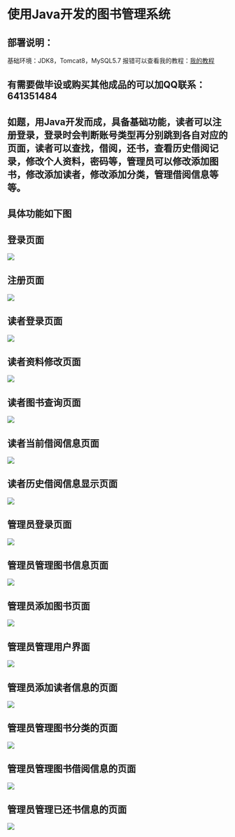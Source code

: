 # 使用Java开发的图书管理系统
## 部署说明：
基础环境：JDK8，Tomcat8，MySQL5.7
报错可以查看我的教程：[我的教程](https://github.com/rainweb521/My-tutorial)
## 有需要做毕设或购买其他成品的可以加QQ联系：641351484

## 如题，用Java开发而成，具备基础功能，读者可以注册登录，登录时会判断账号类型再分别跳到各自对应的页面，读者可以查找，借阅，还书，查看历史借阅记录，修改个人资料，密码等，管理员可以修改添加图书，修改添加读者，修改添加分类，管理借阅信息等等。

## 具体功能如下图

## 登录页面

![](WebContent/static/img/java46.jpg)

## 注册页面

![](WebContent/static/img/java47.jpg)

## 读者登录页面

![](WebContent/static/img/java48.jpg)

## 读者资料修改页面

![](WebContent/static/img/java49.jpg)

## 读者图书查询页面

![](WebContent/static/img/java50.jpg)

## 读者当前借阅信息页面

![](WebContent/static/img/java51.jpg)

## 读者历史借阅信息显示页面

![](WebContent/static/img/java52.jpg)



## 管理员登录页面

![](WebContent/static/img/java53.jpg)

## 管理员管理图书信息页面

![](WebContent/static/img/java54.jpg)

## 管理员添加图书页面

![](WebContent/static/img/java55.jpg)

## 管理员管理用户界面

![](WebContent/static/img/java56.jpg)

## 管理员添加读者信息的页面

![](WebContent/static/img/java57.jpg)

## 管理员管理图书分类的页面

![](WebContent/static/img/java58.jpg)

## 管理员管理图书借阅信息的页面

![](WebContent/static/img/java59.jpg)

## 管理员管理已还书信息的页面

![](WebContent/static/img/java60.jpg)

